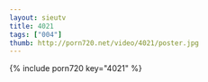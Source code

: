 ```yaml
--- 
layout: sieutv
title: 4021
tags: ["004"]
thumb: http://porn720.net/video/4021/poster.jpg
---
```

{% include porn720 key="4021" %} 
